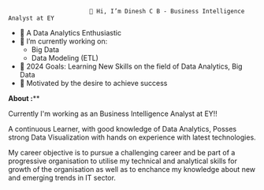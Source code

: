                            👋 Hi, I’m Dinesh C B - Business Intelligence Analyst at EY
- 🔭 A Data Analytics Enthusiastic
- 🌱 I’m currently working on:
  - Big Data
  - Data Modeling (ETL)
- 🥅 2024 Goals: Learning New Skills on the field of Data Analytics, Big Data
- 🌟 Motivated by the desire to achieve success
<!---
dineshcb28/dineshcb28 is a ✨ special ✨ repository because its `README.md` (this file) appears on your GitHub profile.
You can click the Preview link to take a look at your changes.
--->

**About :****

Currently I'm working as an Business Intelligence Analyst at EY!!

A continuous Learner, with good knowledge of Data Analytics, Posses strong Data Visualization with hands on experience with latest technologies.

My career objective is to pursue a challenging career and be part of a progressive organisation to utilise my technical and analytical skills for growth of the organisation as well as to enchance my knowledge about new and emerging trends in IT sector.
